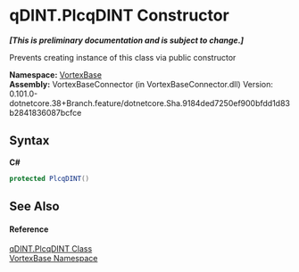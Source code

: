 # qDINT.PlcqDINT Constructor 
 _**\[This is preliminary documentation and is subject to change.\]**_

Prevents creating instance of this class via public constructor

**Namespace:**&nbsp;<a href="N_VortexBase.md">VortexBase</a><br />**Assembly:**&nbsp;VortexBaseConnector (in VortexBaseConnector.dll) Version: 0.101.0-dotnetcore.38+Branch.feature/dotnetcore.Sha.9184ded7250ef900bfdd1d83b2841836087bcfce

## Syntax

**C#**<br />
``` C#
protected PlcqDINT()
```


## See Also


#### Reference
<a href="T_VortexBase_qDINT_PlcqDINT.md">qDINT.PlcqDINT Class</a><br /><a href="N_VortexBase.md">VortexBase Namespace</a><br />